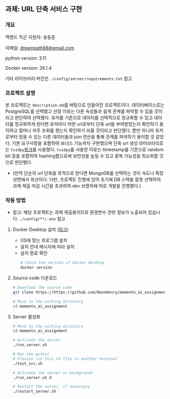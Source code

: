 ## 과제: URL 단축 서비스 구현

### 개요
백엔드 직군 지원자: 송동훈

이메일: dreampath88@gmail.com

python version: 3.11

Docker version: 26.1.4

기타 라이브러리 버전은 `./config/server/requirements.txt` 참고

### 프로젝트 설명

본 프로젝트는 `description.md`를 바탕으로 만들어진 프로젝트이다. 데이터베이스로는 PostgreSQL를 선택했고
선정 이유는 다른 속성들과 쉽게 관계를 파악할 수 있을 것이라고 판단하여 선택했다. 유저를 기준으로 데이터를 선택적으로 정규화할 수 있고
데이터를 정규화하게 된다면 유저마다 어떤 url로부터 단축 url을 부여받았는지 확인하기 용이하고
얼마나 자주 조회를 했는지 확인하기 쉬울 것이라고 판단했다. 뿐만 아니라 유저로부터 얻을 수 있는 다른 데이터들과 join 연산을 통해 관계를 파악하기 용이할 것 같았다.
기본 요구사항을 포함하여 보너스 기능까지 구현했으며 단축 url 생성 라이브러리로는
`tsidpy`[링크](https://pypi.org/project/tsidpy/)를 사용했다.
`tsidpy`를 사용한 이유는 timestamp를 기준으로 random bit 등을 포함하여 hashing함으로써 보안성을 높일 수 있고
중복 가능성을 최소화할 것으로 판단했다.

   * (만약 단순히 url 단축을 목적으로 한다면 MongoDB를 선택하는 것이 속도나 확장성면에서 최선이다. 다만, 프로젝트 진행에 있어 초기에 DB 스택을 잘못 선택하여 과제 제출 마감 시간을 초과하여 dev 브랜치에 따로 개발을 진행했다.)

### 작동 방법

- 참고: 해당 프로젝트는 과제 제출용이므로 환경변수 관련 정보가 노출되어 있습니다. `./config/**/.env` 참고

1. Docker Desktop 설치 ([링크](https://www.docker.com/products/docker-desktop/))
    - OS에 맞는 프로그램 설치
    - 설치 안내 메시지에 따라 설치
    - 설치 완료 확인
      ```sh
      # Check the version of Docker Desktop
      docker version
      ```
 
2. Source code 다운로드
   ```sh
   # Download the source code
   git clone https://https://github.com/HoonHenry/memento_ai_assignment

   # Move to the working directory
   cd memento_ai_assignment
   ```

3. Server 활성화
   ```sh
   # Move to the working directory
   cd memento_ai_assignment

   # Activate the server
   ./run_server.sh

   # Run the pytest
   # Plesase run this sh file in another terminal
   ./test_src.sh

   # Activate the server in background
   ./run_server.sh d

   # Restart the server, if necessary
   ./restart_server.sh
   ```
